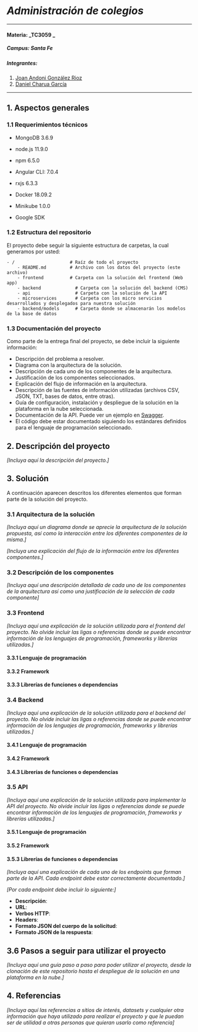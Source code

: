 # _Administración de colegios_

---

#### Materia: _TC3059 _

##### Campus: _Santa Fe_

##### Integrantes:

1. [Joan Andoni González Rioz](https://github.com/JoanAndoni)
2. [Daniel Charua García](https://github.com/dcharua)

---

## 1. Aspectos generales

### 1.1 Requerimientos técnicos

- MongoDB 3.6.9

- node.js 11.9.0
- npm 6.5.0

- Angular CLI: 7.0.4
- rxjs 6.3.3

- Docker 18.09.2

- Minikube 1.0.0

- Google SDK

### 1.2 Estructura del repositorio

El proyecto debe seguir la siguiente estructura de carpetas, la cual generamos por usted:

```
- / 			        # Raíz de todo el proyecto
    - README.md			# Archivo con los datos del proyecto (este archivo)
    - frontend			# Carpeta con la solución del frontend (Web app)
    - backend			  # Carpeta con la solución del backend (CMS)
    - api			      # Carpeta con la solución de la API
    - microservices	      # Carpeta con los micro servicios desarrollados y desplegados para nuestra solución
    - backend/models	  # Carpeta donde se almacenarán los modelos de la base de datos
```

### 1.3 Documentación del proyecto

Como parte de la entrega final del proyecto, se debe incluir la siguiente información:

- Descripción del problema a resolver.
- Diagrama con la arquitectura de la solución.
- Descripción de cada uno de los componentes de la arquitectura.
- Justificación de los componentes seleccionados.
- Explicación del flujo de información en la arquitectura.
- Descripción de las fuentes de información utilizadas (archivos CSV, JSON, TXT, bases de datos, entre otras).
- Guía de configuración, instalación y despliegue de la solución en la plataforma en la nube seleccionada.
- Documentación de la API. Puede ver un ejemplo en [Swagger](https://swagger.io/).
- El código debe estar documentado siguiendo los estándares definidos para el lenguaje de programación seleccionado.

## 2. Descripción del proyecto

_[Incluya aquí la descripción del proyecto.]_

## 3. Solución

A continuación aparecen descritos los diferentes elementos que forman parte de la solución del proyecto.

### 3.1 Arquitectura de la solución

_[Incluya aquí un diagrama donde se aprecie la arquitectura de la solución propuesta, así como la interacción entre los diferentes componentes de la misma.]_

_[Incluya una explicación del flujo de la información entre los diferentes componentes.]_

### 3.2 Descripción de los componentes

_[Incluya aquí una descripción detallada de cada uno de los componentes de la arquitectura así como una justificación de la selección de cada componente]_

### 3.3 Frontend

_[Incluya aquí una explicación de la solución utilizada para el frontend del proyecto. No olvide incluir las ligas o referencias donde se puede encontrar información de los lenguajes de programación, frameworks y librerías utilizadas.]_

#### 3.3.1 Lenguaje de programación

#### 3.3.2 Framework

#### 3.3.3 Librerías de funciones o dependencias

### 3.4 Backend

_[Incluya aquí una explicación de la solución utilizada para el backend del proyecto. No olvide incluir las ligas o referencias donde se puede encontrar información de los lenguajes de programación, frameworks y librerías utilizadas.]_

#### 3.4.1 Lenguaje de programación

#### 3.4.2 Framework

#### 3.4.3 Librerías de funciones o dependencias

### 3.5 API

_[Incluya aquí una explicación de la solución utilizada para implementar la API del proyecto. No olvide incluir las ligas o referencias donde se puede encontrar información de los lenguajes de programación, frameworks y librerías utilizadas.]_

#### 3.5.1 Lenguaje de programación

#### 3.5.2 Framework

#### 3.5.3 Librerías de funciones o dependencias

_[Incluya aquí una explicación de cada uno de los endpoints que forman parte de la API. Cada endpoint debe estar correctamente documentado.]_

_[Por cada endpoint debe incluir lo siguiente:]_

- **Descripción**:
- **URL**:
- **Verbos HTTP**:
- **Headers**:
- **Formato JSON del cuerpo de la solicitud**:
- **Formato JSON de la respuesta**:

## 3.6 Pasos a seguir para utilizar el proyecto

_[Incluya aquí una guía paso a paso para poder utilizar el proyecto, desde la clonación de este repositorio hasta el despliegue de la solución en una plataforma en la nube.]_

## 4. Referencias

_[Incluya aquí las referencias a sitios de interés, datasets y cualquier otra información que haya utilizado para realizar el proyecto y que le puedan ser de utilidad a otras personas que quieran usarlo como referencia]_
